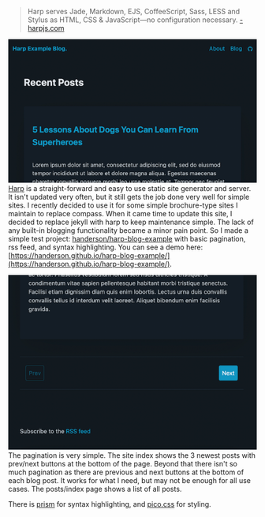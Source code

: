 <blockquote>Harp serves Jade, Markdown, EJS, CoffeeScript, Sass, LESS and Stylus as HTML, CSS & JavaScript—no configuration necessary. <a href="https://harpjs.com/">- harpjs.com</a></blockquote>

<img src="/images/posts/harp-blog-header.png" alt="Screen capture showing the header of the example blog" class="shadow" /> [Harp](https://harpjs.com/) is a straight-forward and easy to use static site generator and server. It isn't updated very often, but it still gets the job done very well for simple sites. I recently decided to use it for some simple brochure-type sites I maintain to replace compass. When it came time to update this site, I decided to replace jekyll with harp to keep maintenance simple. The lack of any built-in blogging functionality became a minor pain point. So I made a simple test project:  [handerson/harp-blog-example](https://github.com/handerson/harp-blog-example) with basic pagination, rss feed, and syntax highlighting. You can see a demo here: [https://handerson.github.io/harp-blog-example/](https://handerson.github.io/harp-blog-example/).

<img src="/images/posts/harp-blog-footer.png" alt="Screen capture showing the footer of the example blog" class="shadow right"> The pagination is very simple. The site index shows the 3 newest posts with prev/next buttons at the bottom of the page. Beyond that there isn't so much pagination as there are previous and next buttons at the bottom of each blog post. It works for what I need, but may not be enough for all use cases. The posts/index page shows a list of all posts.

There is [prism](https://prismjs.com/) for syntax highlighting, and [pico.css](https://picocss.com) for styling. 


